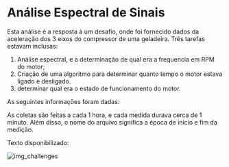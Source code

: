 # Análise Espectral de Sinais


Esta análise é a resposta à um desafio, onde foi fornecido dados da aceleração dos 3 eixos do compressor de uma geladeira. 
Três tarefas estavam inclusas:
1. Análise espectral, e a determinação de qual era a frequencia em RPM do motor;
2. Criação de uma algoritmo para determinar quanto tempo o motor estava ligado e desligado.
3. determinar qual era o estado de funcionamento do motor.

As seguintes informações foram dadas:

As coletas são feitas a cada 1 hora, e cada medida durava cerca de 1 minuto. Além disso, o nome do arquivo significa a época de início e fim da medição.

Texto disponibilizado:

![img_challenges](https://i.ibb.co/Yc1b8Rf/challenges.png)

 
 
 
 
